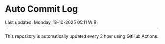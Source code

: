 # Auto Commit Log

Last updated: Monday, 13-10-2025 05:11 WIB

---

This repository is automatically updated every 2 hour using GitHub Actions.
